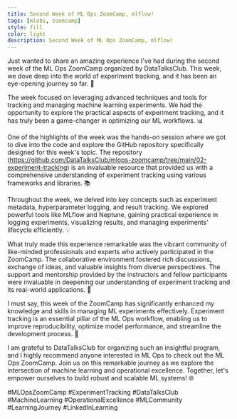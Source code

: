 ```yaml
---
title: Second Week of ML Ops ZoomCamp, mlflow!
tags: [mlobs, zoomcamp]
style: fill
color: light
description: Second Week of ML Ops ZoomCamp, mlflow! 
---
```


 Just wanted to share an amazing experience I've had during the second week of the ML Ops ZoomCamp organized by DataTalksClub. This week, we dove deep into the world of experiment tracking, and it has been an eye-opening journey so far. 🌟

The week focused on leveraging advanced techniques and tools for tracking and managing machine learning experiments. We had the opportunity to explore the practical aspects of experiment tracking, and it has truly been a game-changer in optimizing our ML workflows. 📊

One of the highlights of the week was the hands-on session where we got to dive into the code and explore the GitHub repository specifically designed for this week's topic. The repository (https://github.com/DataTalksClub/mlops-zoomcamp/tree/main/02-experiment-tracking) is an invaluable resource that provided us with a comprehensive understanding of experiment tracking using various frameworks and libraries. 📚

Throughout the week, we delved into key concepts such as experiment metadata, hyperparameter logging, and result tracking. We explored powerful tools like MLflow and Neptune, gaining practical experience in logging experiments, visualizing results, and managing experiments' lifecycle efficiently. 💡

What truly made this experience remarkable was the vibrant community of like-minded professionals and experts who actively participated in the ZoomCamp. The collaborative environment fostered rich discussions, exchange of ideas, and valuable insights from diverse perspectives. The support and mentorship provided by the instructors and fellow participants were invaluable in deepening our understanding of experiment tracking and its real-world applications. 🤝

I must say, this week of the ZoomCamp has significantly enhanced my knowledge and skills in managing ML experiments effectively. Experiment tracking is an essential pillar of the ML Ops workflow, enabling us to improve reproducibility, optimize model performance, and streamline the development process. 💪

I am grateful to DataTalksClub for organizing such an insightful program, and I highly recommend anyone interested in ML Ops to check out the ML Ops ZoomCamp. Join us on this remarkable journey as we explore the intersection of machine learning and operational excellence. Together, let's empower ourselves to build robust and scalable ML systems! 🌐

#MLOpsZoomCamp #ExperimentTracking #DataTalksClub #MachineLearning #OperationalExcellence #MLCommunity #LearningJourney #LinkedInLearning